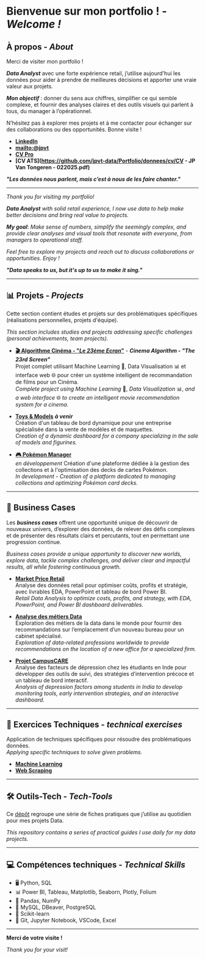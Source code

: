 # Bienvenue sur mon portfolio ! - *Welcome !*

## À propos - *About*
Merci de visiter mon portfolio !

***Data Analyst*** avec une forte expérience retail, j’utilise aujourd'hui les données pour aider à prendre de meilleures décisions et apporter une vraie valeur aux projets.

***Mon objectif*** : donner du sens aux chiffres, simplifier ce qui semble complexe, et fournir des analyses claires et des outils visuels qui parlent à tous, du manager à l’opérationnel.

N’hésitez pas à explorer mes projets et à me contacter pour échanger sur des collaborations ou des opportunités. Bonne visite !

- **[LinkedIn](https://www.linkedin.com/in/jpvt33)** 
- **[mailto:@jpvt](mailto:jpvt@outlook.fr)**
- **[CV Pro](https://github.com/jpvt-data/Portfolio/donnees/cv/CV_-_JP_Van_Tongeren_-_022025.pdf)**
- **[CV ATS](https://github.com/jpvt-data/Portfolio/donnees/cv/CV - JP Van Tongeren - 022025.pdf)**

***"Les données nous parlent, mais c’est à nous de les faire chanter."***

____

*Thank you for visiting my portfolio!*

***Data Analyst*** *with solid retail experience, I now use data to help make better decisions and bring real value to projects.*

***My goal***: *Make sense of numbers, simplify the seemingly complex, and provide clear analyses and visual tools that resonate with everyone, from managers to operational staff.*

*Feel free to explore my projects and reach out to discuss collaborations or opportunities. Enjoy !*

***"Data speaks to us, but it's up to us to make it sing."***

---

## 📊 Projets - *Projects*
Cette section contient études et projets sur des problématiques spécifiques (réalisations personnelles, projets d'équipe).  

*This section includes studies and projects addressing specific challenges (personal achievements, team projects).*

- **[🎬 Algorithme Cinéma - "***Le 23ème Ecran***"](https://github.com/jpvt-data/AlgoCinema/blob/main/README.md)** - ***Cinema Algorithm - "The 23rd Screen"***  
Projet complet utilisant Machine Learning 🤖, Data Visualisation 📊 et interface web 🌐 pour créer un système intelligent de recommandation de films pour un Cinéma.  
*Complete project using Machine Learning* 🤖, *Data Visualization* 📊, *and a web interface* 🌐 *to create an intelligent movie recommendation system for a cinema.*

- **[Toys & Models]()** ***à venir***   
Création d'un tableau de bord dynamique pour une entreprise spécialisée dans la vente de modèles et de maquettes.  
*Creation of a dynamic dashboard for a company specializing in the sale of models and figurines.*

- **[🎮 Pokémon Manager](https://github.com/jpvt-data/Pokemon-Manager/blob/main/README.md)**  
*en développement* Création d'une plateforme dédiée à la gestion des collections et à l'optimisation des decks de cartes Pokémon.  
*In development - Creation of a platform dedicated to managing collections and optimizing Pokémon card decks.*
  
---

## 💼 Business Cases

Les ***business cases*** offrent une opportunité unique de découvrir de nouveaux univers, d’explorer des données, de relever des défis complexes et de présenter des résultats clairs et percutants, tout en permettant une progression continue.  

*Business cases provide a unique opportunity to discover new worlds, explore data, tackle complex challenges, and deliver clear and impactful results, all while fostering continuous growth.*

- **[Market Price Retail](https://github.com/jpvt-data/Market-Price-Retail/tree/main)**  
Analyse des données retail pour optimiser coûts, profits et stratégie, avec livrables EDA, PowerPoint et tableau de bord Power BI.  
*Retail Data Analysis to optimize costs, profits, and strategy, with EDA, PowerPoint, and Power BI dashboard deliverables.*

- **[Analyse des métiers Data](./donnees/mise_en_pratique/business_case/Business-Case-Salaire-Metiers-Data.md)**  
Exploration des métiers de la data dans le monde pour fournir des recommandations sur l’emplacement d’un nouveau bureau pour un cabinet spécialisé.  
*Exploration of data-related professions worldwide to provide recommendations on the location of a new office for a specialized firm.*

- **[Projet CampusCARE](https://github.com/jpvt-data/CampusCARE/blob/main/README.md)**  
Analyse des facteurs de dépression chez les étudiants en Inde pour développer des outils de suivi, des stratégies d’intervention précoce et un tableau de bord interactif.  
*Analysis of depression factors among students in India to develop monitoring tools, early intervention strategies, and an interactive dashboard.*

---

## 🧩 Exercices Techniques - *technical exercises*
Application de techniques spécifiques pour résoudre des problématiques données.  
*Applying specific techniques to solve given problems.*

- [**Machine Learning**](./donnees/mise_en_pratique/machine_learning/machine_learning.md)
- [**Web Scraping**](./donnees/mise_en_pratique/web_scraping/web_scraping.md)

---

## **🛠️ Outils-Tech** - *Tech-Tools*
Ce [dépôt](https://github.com/jpvt-data/Outils-Tech/blob/main/README.md) regroupe une série de fiches pratiques que j’utilise au quotidien pour mes projets Data.

*This repository contains a series of practical guides I use daily for my data projects.*

---

## 💻 Compétences techniques - *Technical Skills* 
  
- 🖥️ Python, SQL  
- 📊 Power BI, Tableau, Matplotlib, Seaborn, Plotly, Folium 
- 🔄 Pandas, NumPy  
- 💾 MySQL, DBeaver, PostgreSQL
- 🤖 Scikit-learn
- 🔧 Git, Jupyter Notebook, VSCode, Excel

---

**Merci de votre visite !**

*Thank you for your visit!*



